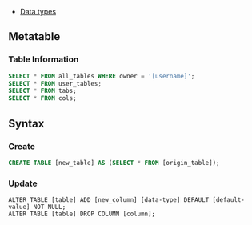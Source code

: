- [Data types](https://docs.oracle.com/cd/A58617_01/server.804/a58241/ch5.htm)

## Metatable
### Table Information
```sql
SELECT * FROM all_tables WHERE owner = '[username]';
SELECT * FROM user_tables;
SELECT * FROM tabs;
SELECT * FROM cols;
```


## Syntax
### Create
```sql
CREATE TABLE [new_table] AS (SELECT * FROM [origin_table]);
```

### Update
```
ALTER TABLE [table] ADD [new_column] [data-type] DEFAULT [default-value] NOT NULL;
ALTER TABLE [table] DROP COLUMN [column];
```

